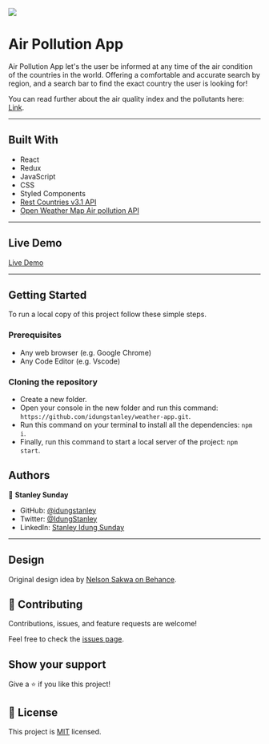 ![](https://img.shields.io/badge/Microverse-blueviolet)

# Air Pollution App

Air Pollution App let's the user be informed at any time of the air condition of the countries in the world. Offering a comfortable and accurate search by region, and a search bar to find the exact country the user is looking for!

You can read further about the air quality index and the pollutants here: [Link](https://en.wikipedia.org/wiki/Air_quality_index#CAQI).

---

## Built With

- React
- Redux
- JavaScript
- CSS
- Styled Components
- [Rest Countries v3.1 API](https://restcountries.com/)
- [Open Weather Map Air pollution API](https://openweathermap.org/api/air-pollution)

---

## Live Demo

[Live Demo](https://myweathapp-ss.netlify.app/)

---

## Getting Started

To run a local copy of this project follow these simple steps.

### Prerequisites

- Any web browser (e.g. Google Chrome)
- Any Code Editor (e.g. Vscode)

### Cloning the repository

- Create a new folder.
- Open your console in the new folder and run this command: `https://github.com/idungstanley/weather-app.git`.
- Run this command on your terminal to install all the dependencies: `npm i`.
- Finally, run this command to start a local server of the project: `npm start`.

## Authors


👤 **Stanley Sunday**


- GitHub: [@idungstanley](https://github.com/idungstanley)
- Twitter: [@IdungStanley](https://twitter.com/IdungStanley)
- LinkedIn: [Stanley Idung Sunday](https://www.linkedin.com/in/sundaystanley56/)
---

## Design

Original design idea by [Nelson Sakwa on Behance](https://www.behance.net/sakwadesignstudio).

## 🤝 Contributing

Contributions, issues, and feature requests are welcome!

Feel free to check the [issues page](https://github.com/idungstanley/weather-app/issues).

## Show your support

Give a ⭐️ if you like this project!

## 📝 License

This project is [MIT](./LICENSE) licensed.